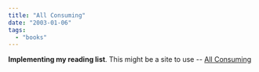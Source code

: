 ```yaml
---
title: "All Consuming"
date: "2003-01-06"
tags: 
  - "books"
---
```


**Implementing my reading list**. This might be a site to use -- [All Consuming](http://allconsuming.net/)
